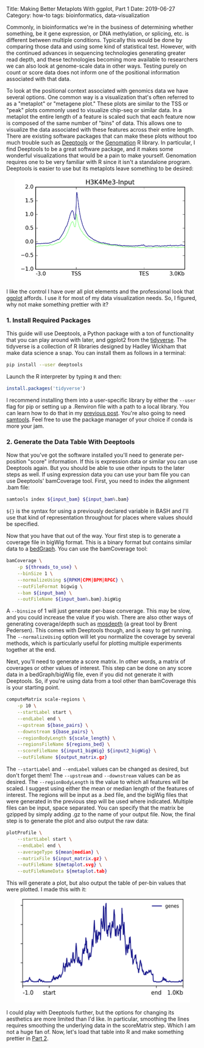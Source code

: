 Title: Making Better Metaplots With ggplot, Part 1
Date: 2019-06-27
Category: how-to 
tags: bioinformatics, data-visualization

Commonly, in bioinformatics we're in the business of determining whether
something, be it gene expression, or DNA methylation, or splicing, etc. is
different between multiple conditions. Typically this would be done by comparing
those data and using some kind of statistical test. However, with the continued
advances in sequencing technologies generating greater read depth, and these
technologies becoming more available to researchers we can also look at
genome-scale data in other ways. Testing purely on count or score data does not
inform one of the positional information associated with that data.

To look at the positional context associated with genomics data we have several
options. One common way is a visualization that's often referred to as a
"metaplot" or "metagene plot." These plots are similar to the TSS or "peak" plots
commonly used to visualize chip-seq or similar data. In a metaplot the entire
length of a feature is scaled such that each feature now is composed of the same
number of "bins" of data. This allows one to visualize the data associated with
these features across their entire length. There are existing software packages
that can make these plots without too much trouble such as 
[Deeptools](https://deeptools.readthedocs.io/en/stable/) or the
[Genomation](https://bioconductor.org/packages/release/bioc/html/genomation.html)
R library. In particular, I find Deeptools to be a great software package, and it
makes some wonderful visualizations that would be a pain to make yourself.
Genomation requires one to be very familiar with R since it isn't a standalone
program. Deeptools is easier to use but its metaplots leave something to be
desired:

<center>
<img src="/images/deeptools_example_meta.png", style="width:460px;height:275px;">
</center>

I like the control I have over all plot elements and the professional look that
[ggplot](https://ggplot2.tidyverse.org/) affords. I use it for most of my data
visualization needs. So, I figured, why not make something prettier with it?

### 1. Install Required Packages

This guide will use Deeptools, a Python package with a ton of functionality that
you can play around with later, and ggplot2 from the
[tidyverse](https://www.tidyverse.org/). The tidyverse is a collection of R
libraries designed by Hadley Wickham that make data science a snap. You can
install them as follows in a terminal:

```bash
pip install --user deeptools
```

Launch the R interpreter by typing `R` and then:

```R
install.packages('tidyverse')
```

I recommend installing them into a user-specific library by either the `--user`
flag for pip or setting up a .Renviron file with a path to a local library. You
can learn how to do that in my
[previous post](/articles/2019-06-25/managing-software-on-a-multiuser-linux-system.html).
You're also going to need [samtools](https://samtools.github.io/). Feel free to
use the package manager of your choice if conda is more your jam.

### 2. Generate the Data Table With Deeptools

Now that you've got the software installed you'll need to generate per-position
"score" information. If this is expression data or similar you can use Deeptools
again. But you should be able to use other inputs to the later steps as well. If
using expression data you can use your bam file you can use Deeptools'
bamCoverage tool. First, you need to index the alignment .bam file:

```bash
samtools index ${input_bam} ${input_bam%.bam}
```

`${}` is the syntax for using a previously declared variable in BASH and I'll use
that kind of representation throughout for places where values should be
specified.

Now that you have that out of the way. Your first step is to generate a coverage
file in bigWig format. This is a binary format but contains similar data to a
[bedGraph](https://genome.ucsc.edu/goldenPath/help/bedgraph.html). You can use
the bamCoverage tool:

```bash
bamCoverage \
    -p ${threads_to_use} \
    --binSize 1 \
    --normalizeUsing ${RPKM|CPM|BPM|RPGC} \
    --outFileFormat bigwig \
    --bam ${input_bam} \
    --outFileName ${input_bam%.bam}.bigWig
```

A `--binsize` of 1 will just generate per-base converage. This may be slow, and
you could increase the value if you wish. There are also other ways of generating
coverage/depth such as [mosdepth](https://github.com/brentp/mosdepth) (a great
tool by Brent Pedersen). This comes with Deeptools though, and is easy to get
running. The `--normalizeUsing` option will let you normalize the coverage by
several methods, which is particularly useful for plotting multiple experiments
together at the end.

Next, you'll need to generate a score matrix. In other words, a matrix of
coverages or other values of interest. This step can be done on any score data in
a bedGraph/bigWig file, even if you did not generate it with Deeptools. So, if
you're using data from a tool other than bamCoverage this is your starting point.

```bash
computeMatrix scale-regions \
    -p 10 \
    --startLabel start \
    --endLabel end \
    --upstream ${base_pairs} \
    --downstream ${base_pairs} \
    --regionBodyLength ${scale_length} \
    --regionsFileName ${regions_bed} \
    --scoreFileName ${input1_bigWig} ${input2_bigWig} \
    --outFileName ${output_matrix.gz}
```

The `--startLabel` and `--endLabel` values can be changed as desired, but don't
forget them! The `--upstream` and `--downstream` values can be as desired. The
`--regionBodyLength` is the value to which all features will be scaled. I suggest
using either the mean or median length of the features of interest. The regions
will be input as a .bed file, and the bigWig files that were generated in the
previous step will be used where indicated. Multiple files can be input,
space separated. You can specify that the matrix be gzipped by simply adding .gz
to the name of your output file. Now, the final step is to generate the plot and
also output the raw data:

```bash
plotProfile \
    --startLabel start \
    --endLabel end \
    --averageType ${mean|median} \
    --matrixFile ${input_matrix.gz} \
    --outFileName ${metaplot.svg} \
    --outFileNameData ${metaplot.tab}
```

This will generate a plot, but also output the table of per-bin values that were
plotted. I made this with it:

<center>
<img src="/images/deeptools_example_meta2.png", style="width:460px;height:275px;">
</center>

I could play with Deeptools further, but the options for changing its aesthetics
are more limited than I'd like. In particular, smoothing the lines requires
smoothing the underlying data in the scoreMatrix step. Which I am not a huge fan
of. Now, let's load that table into R and make something prettier in
[Part 2](/articles/2019-06-28/making-better-metaplots-with-ggplot-part-2.html).
